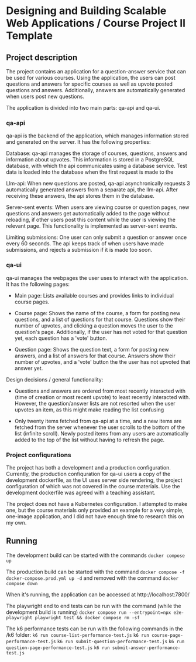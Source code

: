# Designing and Building Scalable Web Applications / Course Project II Template

## Project description

The project contains an application for a question-answer service that can be used for various courses. Using the application, the users can post questions and answers for specific courses as well as upvote posted questions and answers. Additionally, answers are automatically generated when users post new questions. 

The application is divided into two main parts: qa-api and qa-ui.

### qa-api

qa-api is the backend of the application, which manages information stored and generated on the server. It has the following properties:

Database:
qa-api manages the storage of courses, questions, answers and information about upvotes. This information is stored in a PostgreSQL database, with which the api communicates using a database service. Test data is loaded into the database when the first request is made to the 

Llm-api:
When new questions are posted, qa-api asynchronically requests 3 automatically generated answers from a separate api, the llm-api. After receiving these answers, the api stores them in the database.

Server-sent events:
When users are viewing course or question pages, new questions and answers get automatically added to the page without reloading, if other users post this content while the user is viewing the relevant page. This functionality is implemented as server-sent events.

Limiting submissions:
One user can only submit a question or answer once every 60 seconds. The api keeps track of when users have made submissions, and rejects a submission if it is made too soon.

### qa-ui

qa-ui manages the webpages the user uses to interact with the application. It has the following pages:

- Main page:
Lists available courses and provides links to individual course pages.

- Course page:
Shows the name of the course, a form for posting new questions, and a list of questions for that course. Questions show their number of upvotes, and clicking a question moves the user to the question's page. Additionally, if the user has not voted for that question yet, each question has a 'vote' button.

- Question page:
Shows the question text, a form for posting new answers, and a list of answers for that course. Answers show their number of upvotes, and a 'vote' button the the user has not upvoted that answer yet.

Design decisions / general functionality:

- Questions and answers are ordered from most recently interacted with (time of creation or most recent upvote) to least recently interacted with. However, the question/answer lists are not resorted when the user upvotes an item, as this might make reading the list confusing

- Only twenty items fetched from qa-api at a time, and a new items are fetched from the server whenever the user scrolls to the bottom of the list (infinite scroll). Newly posted items from any users are automatically added to the top of the list without having to refresh the page. 

### Project confiqurations

The project has both a development and a production configuration. Currently, the production confiquration for qa-ui users a copy of the development dockerfile, as the UI uses server side rendering, the project configuration of which was not covered in the course materials. Use the development dockerfile was agreed with a teaching assistant.

The project does not have a Kubernetes configuration. I attempted to make one, but the course materials only provided an example for a very simple, one-image application, and I did not have enough time to research this on my own.

## Running

The development build can be started with the commands 
`docker compose up`

The production build can be started with the command
`docker compose -f docker-compose.prod.yml up -d` 
and removed with the command
`docker compose down`

When it's running, the application can be accessed at http://localhost:7800/

The playwright end to end tests can be run with the command (while the development build is running)
`docker compose run --entrypoint=npx e2e-playwright playwright test && docker compose rm -sf`

The k6 performance tests can be run with the following commands in the /k6 folder:
`k6 run course-list-performance-test.js`
`k6 run course-page-performance-test.js`
`k6 run submit-question-performance-test.js`
`k6 run question-page-performance-test.js`
`k6 run submit-answer-performance-test.js`

